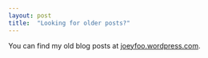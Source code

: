 ```yaml
---
layout: post
title:  "Looking for older posts?"
---
```


<p class="lead">You can find my old blog posts at <a href="https://joeyfoo.wordpress.com/">joeyfoo.wordpress.com</a>. </p>
